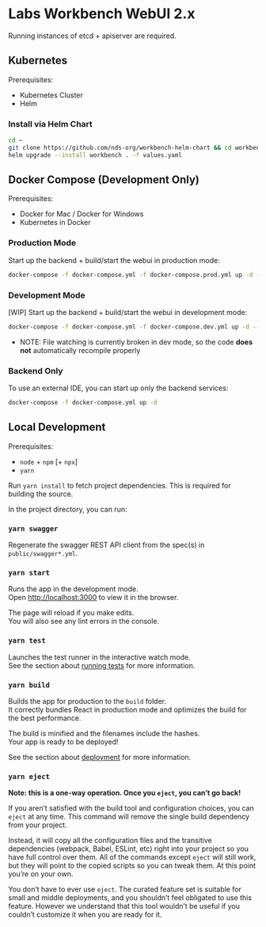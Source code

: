 # Labs Workbench WebUI 2.x

Running instances of etcd + apiserver are required.

## Kubernetes

Prerequisites:
* Kubernetes Cluster
* Helm

### Install via Helm Chart

```bash
cd ~
git clone https://github.com/nds-org/workbench-helm-chart && cd workbench-helm-chart
helm upgrade --install workbench . -f values.yaml
```

## Docker Compose (Development Only)

Prerequisites:
* Docker for Mac / Docker for Windows
* Kubernetes in Docker


### Production Mode

Start up the backend + build/start the webui in production mode:
```bash
docker-compose -f docker-compose.yml -f docker-compose.prod.yml up -d --build
```

### Development Mode

[WIP] Start up the backend + build/start the webui in development mode:
```bash
docker-compose -f docker-compose.yml -f docker-compose.dev.yml up -d --build
```

* NOTE: File watching is currently broken in dev mode, so the code **does not** automatically recompile properly

### Backend Only

To use an external IDE, you can start up only the backend services:
```bash
docker-compose -f docker-compose.yml up -d
```


## Local Development

Prerequisites:
* `node` + `npm` [+ `npx`]
* `yarn`

Run `yarn install` to fetch project dependencies. This is required for building the source.

In the project directory, you can run:

### `yarn swagger`

Regenerate the swagger REST API client from the spec(s) in `public/swagger*.yml`.

### `yarn start`

Runs the app in the development mode.\
Open [http://localhost:3000](http://localhost:3000) to view it in the browser.

The page will reload if you make edits.\
You will also see any lint errors in the console.

### `yarn test`

Launches the test runner in the interactive watch mode.\
See the section about [running tests](https://facebook.github.io/create-react-app/docs/running-tests) for more information.

### `yarn build`

Builds the app for production to the `build` folder.\
It correctly bundles React in production mode and optimizes the build for the best performance.

The build is minified and the filenames include the hashes.\
Your app is ready to be deployed!

See the section about [deployment](https://facebook.github.io/create-react-app/docs/deployment) for more information.

### `yarn eject`

**Note: this is a one-way operation. Once you `eject`, you can’t go back!**

If you aren’t satisfied with the build tool and configuration choices, you can `eject` at any time. This command will remove the single build dependency from your project.

Instead, it will copy all the configuration files and the transitive dependencies (webpack, Babel, ESLint, etc) right into your project so you have full control over them. All of the commands except `eject` will still work, but they will point to the copied scripts so you can tweak them. At this point you’re on your own.

You don’t have to ever use `eject`. The curated feature set is suitable for small and middle deployments, and you shouldn’t feel obligated to use this feature. However we understand that this tool wouldn’t be useful if you couldn’t customize it when you are ready for it.
